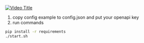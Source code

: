  
<a href="https://www.youtube.com/watch?v=Mq9a0FlCO0k" target="_blank">
  <img src="https://img.youtube.com/vi/Mq9a0FlCO0k/0.jpg" alt="Video Title">
</a>

1. copy config example to config.json and put your openapi key
2. run commands
```bash
pip install -r requirements
./start.sh
```

